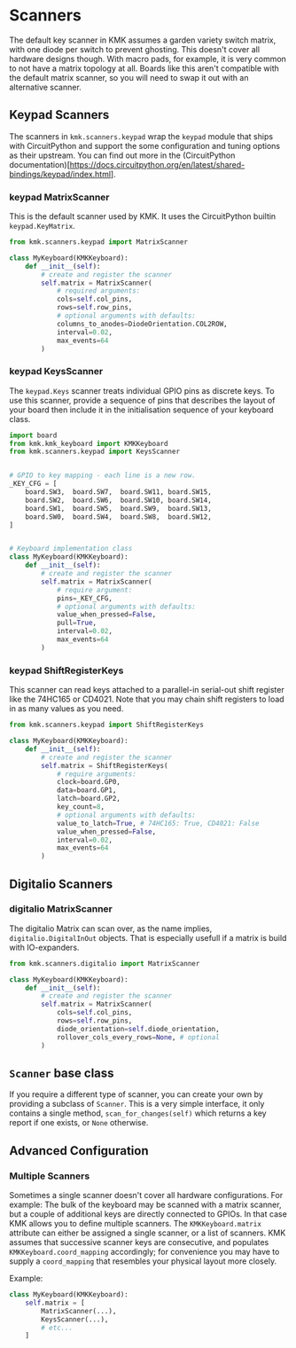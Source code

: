 # Scanners

The default key scanner in KMK assumes a garden variety switch matrix, with
one diode per switch to prevent ghosting.
This doesn't cover all hardware designs though. With macro pads, for example, it
is very common to not have a matrix topology at all.
Boards like this aren't compatible with the default matrix scanner, so you will
need to swap it out with an alternative scanner.


## Keypad Scanners
The scanners in `kmk.scanners.keypad` wrap the `keypad` module that ships with
CircuitPython and support the some configuration and tuning options as their
upstream. You can find out more in the (CircuitPython
documentation)[https://docs.circuitpython.org/en/latest/shared-bindings/keypad/index.html].

### keypad MatrixScanner
This is the default scanner used by KMK.
It uses the CircuitPython builtin `keypad.KeyMatrix`.

```python
from kmk.scanners.keypad import MatrixScanner

class MyKeyboard(KMKKeyboard):
    def __init__(self):
        # create and register the scanner
        self.matrix = MatrixScanner(
            # required arguments:
            cols=self.col_pins,
            rows=self.row_pins,
            # optional arguments with defaults:
            columns_to_anodes=DiodeOrientation.COL2ROW,
            interval=0.02,
            max_events=64
        )

```


### keypad KeysScanner

The `keypad.Keys` scanner treats individual GPIO pins as discrete keys. To use
this scanner, provide a sequence of pins that describes the layout of your
board then include it in the initialisation sequence of your keyboard class.

```python
import board
from kmk.kmk_keyboard import KMKKeyboard
from kmk.scanners.keypad import KeysScanner


# GPIO to key mapping - each line is a new row.
_KEY_CFG = [
    board.SW3,  board.SW7,  board.SW11, board.SW15,
    board.SW2,  board.SW6,  board.SW10, board.SW14,
    board.SW1,  board.SW5,  board.SW9,  board.SW13,
    board.SW0,  board.SW4,  board.SW8,  board.SW12,
]


# Keyboard implementation class
class MyKeyboard(KMKKeyboard):
    def __init__(self):
        # create and register the scanner
        self.matrix = MatrixScanner(
            # require argument:
            pins=_KEY_CFG,
            # optional arguments with defaults:
            value_when_pressed=False,
            pull=True,
            interval=0.02,
            max_events=64
        )
```


### keypad ShiftRegisterKeys

This scanner can read keys attached to a parallel-in serial-out shift register
like the 74HC165 or CD4021. Note that you may chain shift registers to load in
as many values as you need.
```python
from kmk.scanners.keypad import ShiftRegisterKeys

class MyKeyboard(KMKKeyboard):
    def __init__(self):
        # create and register the scanner
        self.matrix = ShiftRegisterKeys(
            # require arguments:
            clock=board.GP0,
            data=board.GP1,
            latch=board.GP2,
            key_count=8,
            # optional arguments with defaults:
            value_to_latch=True, # 74HC165: True, CD4021: False
            value_when_pressed=False,
            interval=0.02,
            max_events=64
        )
```

## Digitalio Scanners

### digitalio MatrixScanner

The digitalio Matrix can scan over, as the name implies, `digitalio.DigitalInOut`
objects. That is especially usefull if a matrix is build with IO-expanders.

```python
from kmk.scanners.digitalio import MatrixScanner

class MyKeyboard(KMKKeyboard):
    def __init__(self):
        # create and register the scanner
        self.matrix = MatrixScanner(
            cols=self.col_pins,
            rows=self.row_pins,
            diode_orientation=self.diode_orientation,
            rollover_cols_every_rows=None, # optional
        )
```

## `Scanner` base class

If you require a different type of scanner, you can create your own by
providing a subclass of `Scanner`. This is a very simple interface, it only
contains a single method, `scan_for_changes(self)` which returns a key report
if one exists, or `None` otherwise.


## Advanced Configuration

### Multiple Scanners

Sometimes a single scanner doesn't cover all hardware configurations. For
example: The bulk of the keyboard may be scanned with a matrix scanner, but a
couple of additional keys are directly connected to GPIOs.
In that case KMK allows you to define multiple scanners. The `KMKKeyboard.matrix` attribute can either be assigned a single scanner, or a list of scanners.
KMK assumes that successive scanner keys are consecutive, and populates
`KMKKeyboard.coord_mapping` accordingly; for convenience you may have to supply a `coord_mapping` that resembles your physical layout more closely.

Example:
```python
class MyKeyboard(KMKKeyboard):
    self.matrix = [
        MatrixScanner(...),
        KeysScanner(...),
        # etc...
    ]
```
